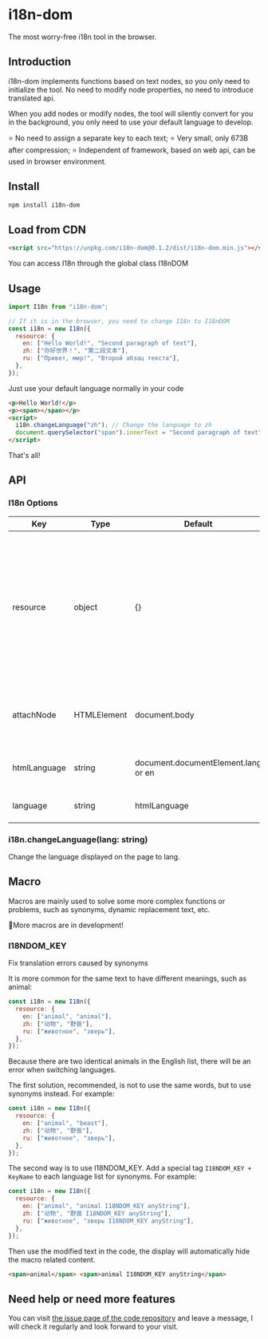 # i18n-dom

The most worry-free i18n tool in the browser.

## Introduction

i18n-dom implements functions based on text nodes, so you only need to initialize the tool. No need to modify node properties, no need to introduce translated api.

When you add nodes or modify nodes, the tool will silently convert for you in the background, you only need to use your default language to develop.

⭐️ No need to assign a separate key to each text;
⭐️ Very small, only 673B after compression;
⭐️ Independent of framework, based on web api, can be used in browser environment.

## Install

```sh
npm install i18n-dom
```

## Load from CDN

```html
<script src="https://unpkg.com/i18n-dom@0.1.2/dist/i18n-dom.min.js"></script>
```

You can access I18n through the global class I18nDOM

## Usage

```js
import I18n from "i18n-dom";

// If it is in the browser, you need to change I18n to I18nDOM
const i18n = new I18n({
  resource: {
    en: ["Hello World!", "Second paragraph of text"],
    zh: ["你好世界！", "第二段文本"],
    ru: ["Привет, мир!", "Второй абзац текста"],
  },
});
```

Just use your default language normally in your code

```html
<p>Hello World!</p>
<p><span></span></p>
<script>
  i18n.changeLanguage("zh"); // Change the language to zh
  document.querySelector("span").innerText = "Second paragraph of text"; // "第二段文本" will automatically appear on the page!
</script>
```

That's all!

## API

### I18n Options

| Key          | Type        | Default                             | Description                                                                                                                                           |
| ------------ | ----------- | ----------------------------------- | ----------------------------------------------------------------------------------------------------------------------------------------------------- |
| resource     | object      | {}                                  | The key is the language shorthand, and the value is an array containing all the text. The order of text needs to be consistent in different languages |
| attachNode   | HTMLElement | document.body                       | The root node of the text node that needs to be translated                                                                                            |
| htmlLanguage | string      | document.documentElement.lang or en | Default language for web pages                                                                                                                        |
| language     | string      | htmlLanguage                        | The current language of the page                                                                                                                      |

### i18n.changeLanguage(lang: string)

Change the language displayed on the page to lang.

## Macro

Macros are mainly used to solve some more complex functions or problems, such as synonyms, dynamic replacement text, etc.

🦌More macros are in development!

### I18NDOM_KEY

Fix translation errors caused by synonyms

It is more common for the same text to have different meanings, such as animal:

```js
const i18n = new I18n({
  resource: {
    en: ["animal", "animal"],
    zh: ["动物", "野兽"],
    ru: ["животное", "зверь"],
  },
});
```

Because there are two identical animals in the English list, there will be an error when switching languages.

The first solution, recommended, is not to use the same words, but to use synonyms instead. For example:

```js
const i18n = new I18n({
  resource: {
    en: ["animal", "beast"],
    zh: ["动物", "野兽"],
    ru: ["животное", "зверь"],
  },
});
```

The second way is to use I18NDOM_KEY. Add a special tag `I18NDOM_KEY + KeyName` to each language list for synonyms. For example:

```js
const i18n = new I18n({
  resource: {
    en: ["animal", "animal I18NDOM_KEY anyString"],
    zh: ["动物", "野兽 I18NDOM_KEY anyString"],
    ru: ["животное", "зверь I18NDOM_KEY anyString"],
  },
});
```

Then use the modified text in the code, the display will automatically hide the macro related content.

```html
<span>animal</span> <span>animal I18NDOM_KEY anyString</span>
```

## Need help or need more features

You can visit [the issue page of the code repository](https://github.com/XDXXDXXDXXDXXDX/i18n-dom/issues) and leave a message, I will check it regularly and look forward to your visit.
